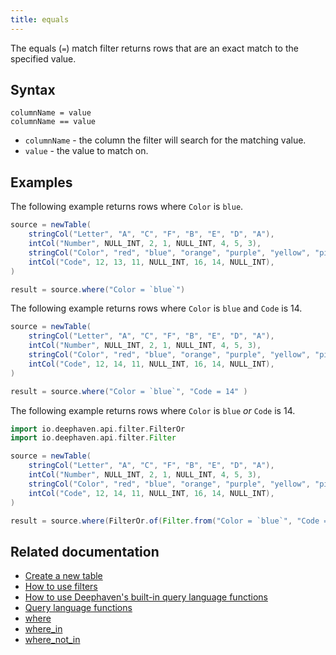 ```yaml
---
title: equals
---
```


The equals (`=`) match filter returns rows that are an exact match to the specified value.

## Syntax

```
columnName = value
columnName == value
```

- `columnName` - the column the filter will search for the matching value.
- `value` - the value to match on.

## Examples

The following example returns rows where `Color` is `blue`.

```groovy order=source,result
source = newTable(
    stringCol("Letter", "A", "C", "F", "B", "E", "D", "A"),
    intCol("Number", NULL_INT, 2, 1, NULL_INT, 4, 5, 3),
    stringCol("Color", "red", "blue", "orange", "purple", "yellow", "pink", "blue"),
    intCol("Code", 12, 13, 11, NULL_INT, 16, 14, NULL_INT),
)

result = source.where("Color = `blue`")
```

The following example returns rows where `Color` is `blue` and `Code` is 14.

```groovy order=source,result
source = newTable(
    stringCol("Letter", "A", "C", "F", "B", "E", "D", "A"),
    intCol("Number", NULL_INT, 2, 1, NULL_INT, 4, 5, 3),
    stringCol("Color", "red", "blue", "orange", "purple", "yellow", "pink", "blue"),
    intCol("Code", 12, 14, 11, NULL_INT, 16, 14, NULL_INT),
)

result = source.where("Color = `blue`", "Code = 14" )
```

The following example returns rows where `Color` is `blue` _or_ `Code` is 14.

```groovy order=source,result
import io.deephaven.api.filter.FilterOr
import io.deephaven.api.filter.Filter

source = newTable(
    stringCol("Letter", "A", "C", "F", "B", "E", "D", "A"),
    intCol("Number", NULL_INT, 2, 1, NULL_INT, 4, 5, 3),
    stringCol("Color", "red", "blue", "orange", "purple", "yellow", "pink", "blue"),
    intCol("Code", 12, 14, 11, NULL_INT, 16, 14, NULL_INT),
)

result = source.where(FilterOr.of(Filter.from("Color = `blue`", "Code = 14")))
```

## Related documentation

- [Create a new table](../../../how-to-guides/new-and-empty-table.md#newtable)
- [How to use filters](../../../how-to-guides/filters.md)
- [How to use Deephaven's built-in query language functions](../../../how-to-guides/built-in-functions.md)
- [Query language functions](../query-library/query-language-function-reference.md)
- [where](../../table-operations/filter/where.md)
- [where_in](../../table-operations/filter/where-in.md)
- [where_not_in](../../table-operations/filter/where-not-in.md)
